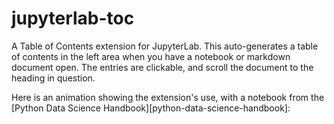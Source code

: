 # jupyterlab-toc

A Table of Contents extension for JupyterLab. This auto-generates a table of contents in the left area when you have a notebook or markdown document open. The entries are clickable, and scroll the document to the heading in question.

Here is an animation showing the extension's use, with a notebook from the [Python Data Science Handbook][python-data-science-handbook]:
